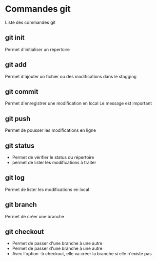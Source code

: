 # Commandes git
Liste des commandes git

## git init
Permet d'initialiser un répertoire

## git add
Permet d'ajouter un fichier ou des modifications dans le stagging

## git commit
Permet  d'enregistrer une modification en local
Le message est important

## git push
Permet de pousser les modifications en ligne

## git status
- Permet de vérifier le status du répertoire
- permet de lister les modifications à traiter

## git log
Permet de lister les modifications en local

## git branch
Permet de créer une branche

## git checkout
- Permet de passer d'une branche à une autre
- Permet de passer d'une branche à une autre
- Avec l'option -b checkout, elle va créer la branche si elle n'existe pas
